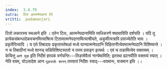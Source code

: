 ```yaml
---
index:  3.4.79
sutra:  टित आत्मनेपदानां टेरे
vritti:  padamanjari
---
```


टितो लकारस्य स्थआने इति । एतेन टितः, आत्मनेपदानामिति व्यधिकरणे षष्ठ्याविति दर्शयति । यदि तु प्रत्येकसंबन्धादेकवचनमित्याश्रित्य टितामात्मनेपदानामित्याश्रीयते, अकुर्वीत्यत्रापि प्रसज्येतेति भावः ।
प्रकृतैरित्यादि । य एते तिबादयः प्रकृतास्तेषआं मध्ये यान्यात्मनेपदानि विहितानीत्येवमात्मनेपदानि विशिष्यन्ते । न च तिबादीनां मध्ये शानच् सन्निविशिष्टस्ततो न तस्य प्रसङ्ग इत्यर्थः । एवं च तङामित्येव वक्तव्यम् । केचित्तु `आने मुक्` इति निर्देशं ज्ञापकं वर्णयन्ति---तिङामेवैत्वं नान्येषामिति; इतरथा ह्यानयीति वक्तव्यं स्यात् । नेति वयम्, योऽलादेश आनः `पूङ्यजोः शानन्` तस्यायं निर्देशः स्याद्---वयमानः, यजमान इति ।।

